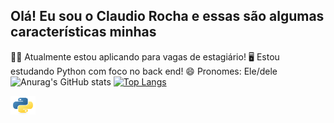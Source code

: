 ## Olá! Eu sou o Claudio Rocha e essas são algumas características minhas

👨‍🎓 Atualmente estou aplicando para vagas de estagiário!
🖥️ Estou estudando Python com foco no back end!
😄 Pronomes: Ele/dele
![Anurag's GitHub stats](https://github-readme-stats.vercel.app/api?username=C-R-S-J&show_icons=true&theme=radical)
[![Top Langs](https://github-readme-stats.vercel.app/api/top-langs/?username=C-R-S-J&langs_count=8)](https://github.com/anuraghazra/github-readme-stats)
<div>
  <img align="center" alt="Rafa-Python" height="30" width="40" src="https://raw.githubusercontent.com/devicons/devicon/master/icons/python/python-original.svg">
</div

